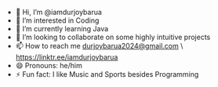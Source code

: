 - 👋 Hi, I’m @iamdurjoybarua
- 👀 I’m interested in Coding
- 🌱 I’m currently learning Java
- 💞️ I’m looking to collaborate on some highly intuitive projects
- 📫 How to reach me durjoybarua2024@gmail.com \ https://linktr.ee/iamdurjoybarua
- 😄 Pronouns: he/him
- ⚡ Fun fact: I like Music and Sports besides Programming

<!---
iamdurjoybarua/iamdurjoybarua is a ✨ special ✨ repository because its `README.md` (this file) appears on your GitHub profile.
You can click the Preview link to take a look at your changes.
--->
